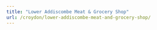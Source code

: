 ```yaml
---
title: "Lower Addiscombe Meat & Grocery Shop"
url: /croydon/lower-addiscombe-meat-and-grocery-shop/
---
```


